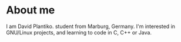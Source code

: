 <h1>About me</h1>
<p>
  I am David Plantiko. student from Marburg, Germany. I'm interested in GNU/Linux projects, and learning to code in C, C++ or Java.
</p>
  
<!---
dplantiko/dplantiko is a ✨ special ✨ repository because its `README.md` (this file) appears on your GitHub profile.
You can click the Preview link to take a look at your changes.
--->
